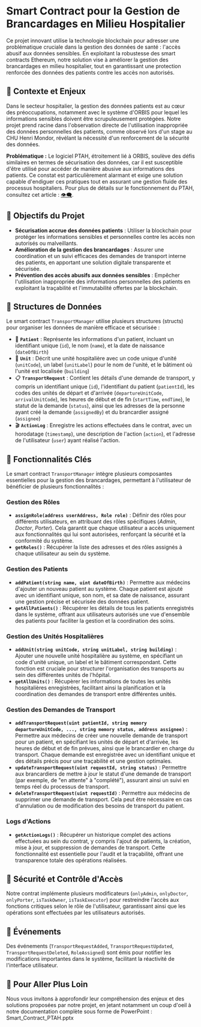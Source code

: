 # Smart Contract pour la Gestion de Brancardages en Milieu Hospitalier

Ce projet innovant utilise la technologie blockchain pour adresser une problématique cruciale dans la gestion des données de santé : l'accès abusif aux données sensibles. En exploitant la robustesse des smart contracts Ethereum, notre solution vise à améliorer la gestion des brancardages en milieu hospitalier, tout en garantissant une protection renforcée des données des patients contre les accès non autorisés.

## 🚀 Contexte et Enjeux

Dans le secteur hospitalier, la gestion des données patients est au cœur des préoccupations, notamment avec le système d'ORBIS pour lequel les informations sensibles doivent être scrupuleusement protégées. Notre projet prend racine dans l'observation directe de l'utilisation inappropriée des données personnelles des patients, comme observé lors d'un stage au CHU Henri Mondor, révélant la nécessité d'un renforcement de la sécurité des données. 

**Problématique :** Le logiciel PTAH, étroitement lié à ORBIS, soulève des défis similaires en termes de sécurisation des données, car il est susceptible d'être utilisé pour accéder de manière abusive aux informations des patients. Ce constat est particulièrement alarmant et exige une solution capable d'endiguer ces pratiques tout en assurant une gestion fluide des processus hospitaliers. Pour plus de détails sur le fonctionnement du PTAH, consultez cet article : [👁️‍🗨️](https://medium.com/wanabilini/%EF%B8%8F-%EF%B8%8F-coup-doeil-rapide-sur-le-logiciel-ptah-afbc6fe0ab64).

## 🎯 Objectifs du Projet

- **Sécurisation accrue des données patients** : Utiliser la blockchain pour protéger les informations sensibles et personnelles contre les accès non autorisés ou malveillants.
- **Amélioration de la gestion des brancardages** : Assurer une coordination et un suivi efficaces des demandes de transport interne des patients, en apportant une solution digitale transparente et sécurisée.
- **Prévention des accès abusifs aux données sensibles** : Empêcher l'utilisation inappropriée des informations personnelles des patients en exploitant la traçabilité et l'immutabilité offertes par la blockchain.

## 🧱 Structures de Données

Le smart contract `TransportManager` utilise plusieurs structures (structs) pour organiser les données de manière efficace et sécurisée :

- 🤒 **`Patient`** : Représente les informations d'un patient, incluant un identifiant unique (`id`), le nom (`name`), et la date de naissance (`dateOfBirth`)
- 🏥 **`Unit`** : Décrit une unité hospitalière avec un code unique d'unité (`unitCode`), un label (`unitLabel`) pour le nom de l'unité, et le bâtiment où l'unité est localisée (`building`)
- 📋 **`TransportRequest`** : Contient les détails d'une demande de transport, y compris un identifiant unique (`id`), l'identifiant du patient (`patientId`), les codes des unités de départ et d'arrivée (`departureUnitCode`, `arrivalUnitCode`), les heures de début et de fin (`startTime`, `endTime`), le statut de la demande (`status`), ainsi que les adresses de la personne ayant créé la demande (`assignedBy`) et du brancardier assigné (`assignee`)
- 🎬 **`ActionLog`** : Enregistre les actions effectuées dans le contrat, avec un horodatage (`timestamp`), une description de l'action (`action`), et l'adresse de l'utilisateur (`user`) ayant réalisé l'action.


## 🔧 Fonctionnalités Clés

Le smart contract `TransportManager` intègre plusieurs composantes essentielles pour la gestion des brancardages, permettant à l'utilisateur de bénéficier de plusieurs fonctionnalités :

### Gestion des Rôles
- **`assignRole(address userAddress, Role role)`** : Définir des rôles pour différents utilisateurs, en attribuant des rôles spécifiques (_Admin_, _Doctor_, _Porter_). Cela garantit que chaque utilisateur a accès uniquement aux fonctionnalités qui lui sont autorisées, renforçant la sécurité et la conformité du système.
- **`getRoles()`** : Récupérer la liste des adresses et des rôles assignés à chaque utilisateur au sein du système.

### Gestion des Patients
- **`addPatient(string name, uint dateOfBirth)`** : Permettre aux médecins d'ajouter un nouveau patient au système. Chaque patient est ajouté avec un identifiant unique, son nom, et sa date de naissance, assurant une gestion précise et sécurisée des données patient.
- **`getAllPatients()`** : Récupérer les détails de tous les patients enregistrés dans le système, offrant aux utilisateurs autorisés une vue d'ensemble des patients pour faciliter la gestion et la coordination des soins.

### Gestion des Unités Hospitalières
- **`addUnit(string unitCode, string unitLabel, string building)`** : Ajouter une nouvelle unité hospitalière au système, en spécifiant un code d'unité unique, un label et le bâtiment correspondant. Cette fonction est cruciale pour structurer l'organisation des transports au sein des différentes unités de l'hôpital.
- **`getAllUnits()`** : Récupèrer les informations de toutes les unités hospitalières enregistrées, facilitant ainsi la planification et la coordination des demandes de transport entre différentes unités.

### Gestion des Demandes de Transport
- **`addTransportRequest(uint patientId, string memory departureUnitCode, ..., string memory status, address assignee)`** : Permettre aux médecins de créer une nouvelle demande de transport pour un patient, en spécifiant les unités de départ et d'arrivée, les heures de début et de fin prévues, ainsi que le brancardier en charge du transport. Chaque demande est enregistrée avec un identifiant unique et des détails précis pour une traçabilité et une gestion optimales.
- **`updateTransportRequest(uint requestId, string status)`** : Permettre aux brancardiers de mettre à jour le statut d'une demande de transport (par exemple, de "en attente" à "complété"), assurant ainsi un suivi en temps réel du processus de transport.
- **`deleteTransportRequest(uint requestId)`** : Permettre aux médecins de supprimer une demande de transport. Cela peut être nécessaire en cas d'annulation ou de modification des besoins de transport du patient.

### Logs d'Actions
- **`getActionLogs()`** : Récupérer un historique complet des actions effectuées au sein du contrat, y compris l'ajout de patients, la création, mise à jour, et suppression de demandes de transport. Cette fonctionnalité est essentielle pour l'audit et la traçabilité, offrant une transparence totale des opérations réalisées.


## 🛂 Sécurité et Contrôle d'Accès

Notre contrat implémente plusieurs modificateurs (`onlyAdmin`, `onlyDoctor`, `onlyPorter`, `isTaskOwner`, `isTaskExecutor`) pour restreindre l'accès aux fonctions critiques selon le rôle de l'utilisateur, garantissant ainsi que les opérations sont effectuées par les utilisateurs autorisés.


## 🔔 Événements

Des événements (`TransportRequestAdded`, `TransportRequestUpdated`, `TransportRequestDeleted`, `RoleAssigned`) sont émis pour notifier les modifications importantes dans le système, facilitant la réactivité de l'interface utilisateur.


## 📘 Pour Aller Plus Loin

Nous vous invitons à approfondir leur compréhension des enjeux et des solutions proposées par notre projet, en jetant notamment un coup d'oeil à notre documentation complète sous forme de PowerPoint : Smart_Contract_PTAH.pptx
